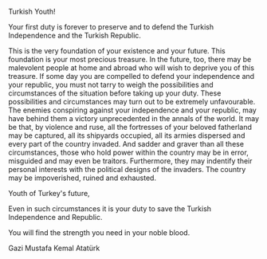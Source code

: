 Turkish Youth!

Your first duty is forever to preserve and to defend the Turkish Independence and the Turkish Republic.

This is the very foundation of your existence and your future. This foundation is your most precious treasure. In the future, too, there may be malevolent people at home and abroad who will wish to deprive you of this treasure. If some day you are compelled to defend your independence and your republic, you must not tarry to weigh the possibilities and circumstances of the situation before taking up your duty. These possibilities and circumstances may turn out to be extremely unfavourable. The enemies conspiring against your independence and your republic, may have behind them a victory unprecedented in the annals of the world. It may be that, by violence and ruse, all the fortresses of your beloved fatherland may be captured, all its shipyards occupied, all its armies dispersed and every part of the country invaded. And sadder and graver than all these circumstances, those who hold power within the country may be in error, misguided and may even be traitors. Furthermore, they may indentify their personal interests with the political designs of the invaders. The country may be impoverished, ruined and exhausted.

Youth of Turkey's future,

Even in such circumstances it is your duty to save the Turkish Independence and Republic.

You will find the strength you need in your noble blood.

Gazi Mustafa Kemal Atatürk 
